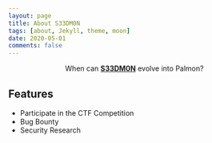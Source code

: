 ```yaml
---
layout: page
title: About S33DM0N
tags: [about, Jekyll, theme, moon]
date: 2020-05-01
comments: false
---
```

    
<center>When can <a href="https://github.com/S33DM0N"><b>S33DM0N</b></a> evolve into Palmon?</center>

## Features
* Participate in the CTF Competition
* Bug Bounty
* Security Research